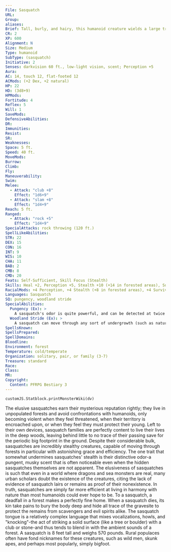 ```yaml
---
File: Sasquatch
URL: 
Group: 
aliases: 
Brief: Tall, burly, and hairy, this humanoid creature wields a large tree branch for a club and has a swinging, apelike gait.
CR: 2
XP: 600
Alignment: N
Size: Medium
Type: humanoid
SubType: (sasquatch)
Initiative: 2
Senses: darkvision 60 ft., low-light vision, scent; Perception +5
Aura: 
AC: 14, touch 12, flat-footed 12
ACMods: (+2 Dex, +2 natural)
HP: 22
HD: (3d8+9)
HPMods: 
Fortitude: 4
Reflex: 5
Will: 1
SaveMods: 
DefensiveAbilities: 
DR: 
Immunities: 
Resist: 
SR: 
Weaknesses: 
Space: 5 ft.
Speed: 40 ft.
MoveMods: 
Burrow: 
Climb: 
Fly: 
Maneuverability: 
Swim: 
Melee: 
  - Attack: "club +8"
    Effect: "1d6+9"
  - Attack: "slam +8"
    Effect: "1d4+9"
Reach: 5 ft.
Ranged: 
  - Attack: "rock +5"
    Effect: "1d4+9"
SpecialAttacks: rock throwing (120 ft.)
SpellLikeAbilities: 
STR: 22
DEX: 15
CON: 16
INT: 9
WIS: 10
CHA: 11
BAB: 2
CMB: 8
CMD: 20
Feats: Self-Sufficient, Skill Focus (Stealth)
Skills: Heal +2, Perception +5, Stealth +10 (+14 in forested areas), Survival +10
RacialMods: +4 Perception, +4 Stealth (+8 in forested areas), +4 Survival
Languages: Sasquatch
SQ: pungency, woodland stride
SpecialAbilities:
  Pungency (Ex): >
    A sasquatch's odor is quite powerful, and can be detected at twice the normal distance by scent.
  Woodland Stride (Ex): >
    A sasquatch can move through any sort of undergrowth (such as natural thorns, briars, overgrown areas, and similar terrain) at normal speed and without taking damage or suffering any other impairment. Undergrowth that has been magically manipulated to impede movement still affects the sasquatch.
SpellsKnown: 
SpellsPrepared: 
SpellDomains: 
Bloodline: 
Environment: forest
Temperature: cold/temperate
Organization: solitary, pair, or family (3-7)
Treasure: standard
Race: 
Class: 
MR: 
Copyright:
  Content: PFRPG Bestiary 3
---
```

```dataviewjs
customJS.Statblock.printMonsterWiki(dv)
```
The elusive sasquatches earn their mysterious reputation rightly; they live in unpopulated forests and avoid confrontations with humanoids, only becoming violent when they feel threatened, when their territory is encroached upon, or when they feel they must protect their young. Left to their own devices, sasquatch families are perfectly content to live their lives in the deep woods, leaving behind little to no trace of their passing save for the periodic big footprint in the ground.  Despite their considerable bulk, sasquatches are incredibly stealthy creatures, capable of moving through forests in particular with astonishing grace and efficiency. The one trait that somewhat undermines sasquatches' stealth is their distinctive odor-a pungent, musky scent that is often noticeable even when the hidden sasquatches themselves are not apparent.  The elusiveness of sasquatches is such that even in a world where dragons and sea monsters are real, many urban scholars doubt the existence of the creatures, citing the lack of evidence of sasquatch lairs or remains as proof of their nonexistence. In truth, sasquatches are simply far more efficient at living in harmony with nature than most humanoids could ever hope to be. To a sasquatch, a deadfall in a forest makes a perfectly fine home. When a sasquatch dies, its kin take pains to bury the body deep and hide all trace of the gravesite to protect the remains from scavengers and evil spirits alike. The sasquatch tongue is a relatively complex language that mixes vocalizations, howls, and "knocking"-the act of striking a solid surface (like a tree or boulder) with a club or stone-and thus tends to blend in with the ambient sounds of a forest.  A sasquatch is 8 feet tall and weighs 570 pounds. Rural populaces often have fond nicknames for these creatures, such as wild men, skunk apes, and perhaps most popularly, simply bigfoot.
